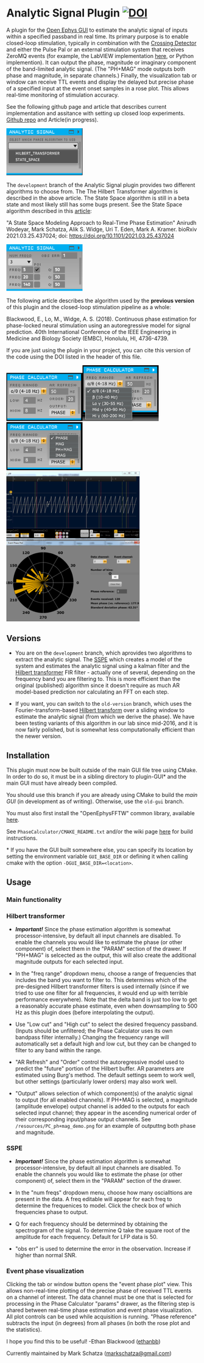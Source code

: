 # Analytic Signal Plugin [![DOI](https://zenodo.org/badge/134900173.svg)](https://zenodo.org/badge/latestdoi/134900173)

A plugin for the [Open Ephys GUI](https://github.com/open-ephys/plugin-GUI) to estimate the analytic signal of inputs within a specified passband in real time. Its primary purpose is to enable closed-loop stimulation, typically in combination with the [Crossing Detector](https://github.com/tne-lab/crossing-detector) and either the Pulse Pal or an external stimulation system that receives ZeroMQ events (for example, the LabVIEW implementation [here](https://github.com/tne-lab/closed-loop-stim), or Python implemention). It can  output the phase, magnitude or imaginary component of the band-limited analytic signal. (The "PH+MAG" mode outputs both phase and magnitude, in separate channels.) Finally, the visualization tab or window can receive TTL events and display the delayed but precise phase of a specified input at the event onset samples in a rose plot. This allows real-time monitoring of stimulation accuracy.

See the following github page and article that describes current implementation and assitance with setting up closed loop experiments. [Github repo](https://github.com/tne-lab/TORTE) and Article(in progress).

<img src="resources/select_menu.PNG" width="200" />

The `development` branch of the Analytic Signal plugin provides two different algorithms to choose from. The The Hilbert Transformer algorithm is described in the above article. The State Space algorithm is still in a beta state and most likely still has some bugs present. See the State Space algorithm described in this [article](https://www.biorxiv.org/content/10.1101/2021.03.25.437024v1):


"A State Space Modeling Approach to Real-Time Phase Estimation"
Anirudh Wodeyar, Mark Schatza, Alik S. Widge, Uri T. Eden, Mark A. Kramer.
bioRxiv 2021.03.25.437024; doi: https://doi.org/10.1101/2021.03.25.437024

<img src="resources/sspe.PNG" width="200" />

The following article describes the algorithm used by the **previous version** of this plugin and the closed-loop stimulation pipeline as a whole:

Blackwood, E., Lo, M., Widge, A. S. (2018). Continuous phase estimation for phase-locked neural stimulation using an autoregressive model for signal prediction. 40th International Conference of the IEEE Engineering in Medicine and Biology Society (EMBC), Honolulu, HI, 4736-4739.

If you are just using the plugin in your project, you can cite this version of the code using the DOI listed in the header of this file.

<img src="resources/ht_pc.png" width="200" /><img src="resources/ht_pc_menu1.png" width="200"/><img src="resources/ht_pc_menu2.png" width="200"/>
<img src="resources/PC_vis.png" width="350" />

## Versions

* You are on the `development` branch, which aprovides two algorithms to extract the analytic signal. The [SSPE](https://www.biorxiv.org/content/10.1101/2021.03.25.437024v1) which creates a model of the system and estimates the analytic signal using a kalman filter and the [Hilbert transformer](https://www.intechopen.com/books/matlab-a-fundamental-tool-for-scientific-computing-and-engineering-applications-volume-1/digital-fir-hilbert-transformers-fundamentals-and-efficient-design-methods) FIR filter - actually one of several, depending on the frequency band you are filtering to. This is more efficient than the original (published) algorithm since it doesn't require as much AR model-based prediction nor calculating an FFT on each step.

* If you want, you can switch to the `old-version` branch, which uses the Fourier-transform-based [Hilbert transform](https://en.wikipedia.org/wiki/Hilbert_transform) over a sliding window to estimate the analytic signal (from which we derive the phase). We have been testing variants of this algorithm in our lab since mid-2016, and it is now fairly polished, but is somewhat less computationally efficient than the newer version.

## Installation

This plugin must now be built outside of the main GUI file tree using CMake. In order to do so, it must be in a sibling directory to plugin-GUI\* and the main GUI must have already been compiled.

You should use this branch if you are already using CMake to build the *main GUI* (in development as of writing). Otherwise, use the `old-gui` branch.

You must also first install the "OpenEphysFFTW" common library, available [here](https://github.com/tne-lab/OpenEphysFFTW/tree/cmake-gui).

See `PhaseCalculator/CMAKE_README.txt` and/or the wiki page [here](https://open-ephys.atlassian.net/wiki/spaces/OEW/pages/1259110401/Plugin+CMake+Builds) for build instructions.

\* If you have the GUI built somewhere else, you can specify its location by setting the environment variable `GUI_BASE_DIR` or defining it when calling cmake with the option `-DGUI_BASE_DIR=<location>`.

## Usage

### Main functionality

### Hilbert transformer
* ***Important!*** Since the phase estimation algorithm is somewhat processor-intensive, by default all input channels are disabled. To enable the channels you would like to estimate the phase (or other component) of, select them in the "PARAM" section of the drawer. If "PH+MAG" is selcected as the output, this will also create the additional magnitude outputs for each selected input.

* In the "freq range" dropdown menu, choose a range of frequencies that includes the band you want to filter to. This determines which of the pre-designed Hilbert transformer filters is used internally (since if we tried to use one filter for all frequencies, it would end up with terrible performance everywhere). Note that the delta band is just too low to get a reasonably accurate phase estimate, even when downsampling to 500 Hz as this plugin does (before interpolating the output).

* Use "Low cut" and "High cut" to select the desired frequency passband. (Inputs should be unfiltered; the Phase Calculator uses its own bandpass filter internally.) Changing the frequency range will automatically set a default high and low cut, but they can be changed to filter to any band within the range.

* "AR Refresh" and "Order" control the autoregressive model used to predict the "future" portion of the Hilbert buffer. AR parameters are estimated using Burg's method. The default settings seem to work well, but other settings (particularly lower orders) may also work well.

* "Output" allows selection of which component(s) of the analytic signal to output (for all enabled channels). If PH+MAG is selected, a magnitude (amplitude envelope) output channel is added to the outputs for each selected input channel; they appear in the ascending numerical order of their corresponding input/phase output channels. See `/resources/PC_ph+mag_demo.png` for an example of outputtng both phase and magnitude.

### SSPE
* ***Important!*** Since the phase estimation algorithm is somewhat processor-intensive, by default all input channels are disabled. To enable the channels you would like to estimate the phase (or other component) of, select them in the "PARAM" section of the drawer.

* In the "num freqs" dropdown menu, choose how many oscialltions are present in the data. A freq editable will appear for each freq to determine the frequenices to model. Click the check box of which frequencies phase to output. 

* Q for each frequency should be determined by obtaining the spectrogram of the signal. To determine Q take the square root of the amplitude for each frequency. Default for LFP data is 50.

* "obs err" is used to determine the error in the observation. Increase if higher than normal SNR.

### Event phase visualization

Clicking the tab or window button opens the "event phase plot" view. This allows non-real-time plotting of the precise phase of received TTL events on a channel of interest. The data channel must be one that is selected for processing in the Phase Calculator "params" drawer, as the filtering step is shared between real-time phase estimation and event phase visualization. All plot controls can be used while acquisition is running. "Phase reference" subtracts the input (in degrees) from all phases (in both the rose plot and the statistics).

I hope you find this to be useful!
-Ethan Blackwood ([ethanbb](https://github.com/ethanbb))

Currently maintained by Mark Schatza (markschatza@gmail.com)
